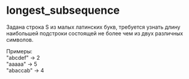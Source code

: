 # longest_subsequence


Задана строка S из малых латинских букв, требуется узнать длину наибольшей подстроки состоящей не более чем из двух различных символов.

Примеры:
<br>
"abcdef" -> 2 <br>
"aaaaa" -> 5 <br>
"abaccab" -> 4